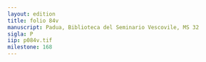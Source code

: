 ```yaml
---
layout: edition
title: folio 84v
manuscript: Padua, Biblioteca del Seminario Vescovile, MS 32
sigla: P
iip: p084v.tif
milestone: 168
---
```

